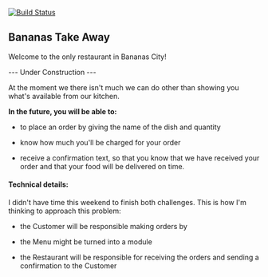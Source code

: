[![Build Status](https://travis-ci.org/anitacanita/takeaway-challenge.svg)](https://travis-ci.org/anitacanita/takeaway-challenge)

## Bananas Take Away


Welcome to the only restaurant in Bananas City!

--- Under Construction ---

At the moment we there isn't much we can do other than showing you what's available from our kitchen.

**In the future, you will be able to:**

- to place an order by giving the name of the dish and quantity

- know how much you'll be charged for your order

- receive a confirmation text, so that you know that we have received your order and that your food will be delivered on time.


#### Technical details:

I didn't have time this weekend to finish both challenges. This is how I'm thinking to approach this problem:

- the Customer will be responsible making orders by

- the Menu might be turned into a module

- the Restaurant will be responsible for receiving the orders and sending a confirmation to the Customer
